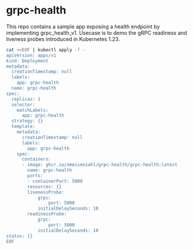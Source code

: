 # grpc-health

This repo contains a sample app exposing a health endpoint by implementing grpc_health_v1. Usecase is to demo the gRPC readiness and liveness probes introduced in Kubernetes 1.23.

```bash
cat <<EOF | kubectl apply -f -
apiVersion: apps/v1
kind: Deployment
metadata:
  creationTimestamp: null
  labels:
    app: grpc-health
  name: grpc-health
spec:
  replicas: 1
  selector:
    matchLabels:
      app: grpc-health
  strategy: {}
  template:
    metadata:
      creationTimestamp: null
      labels:
        app: grpc-health
    spec:
      containers:
      - image: ghcr.io/nmeisenzahl/grpc-health/grpc-health:latest
        name: grpc-health
        ports:
        - containerPort: 5000
        resources: {}
        livenessProbe:
            grpc:
                port: 5000
            initialDelaySeconds: 10
        readinessProbe:
            grpc:
                port: 5000
            initialDelaySeconds: 10
status: {}
EOF
```

